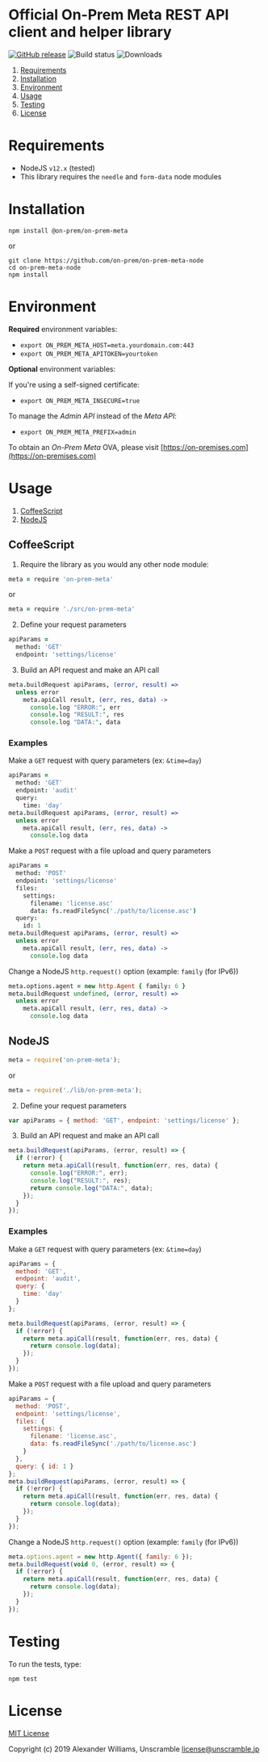 # Official On-Prem Meta REST API client and helper library

[![GitHub release](https://img.shields.io/github/release/on-prem/on-prem-meta-node.svg)](https://github.com/on-prem/on-prem-meta-node) ![Build status](https://github.com/on-prem/on-prem-meta-node/workflows/Node%20CI/badge.svg?branch=master) ![Downloads](http://img.shields.io/npm/dm/on-prem-meta.svg "On-Prem Meta")

  1. [Requirements](#requirements)
  2. [Installation](#installation)
  3. [Environment](#environment)
  4. [Usage](#usage)
  5. [Testing](#testing)
  6. [License](#license)

# Requirements

  * NodeJS `v12.x` (tested)
  * This library requires the `needle` and `form-data` node modules

# Installation

```
npm install @on-prem/on-prem-meta
```

or

```
git clone https://github.com/on-prem/on-prem-meta-node
cd on-prem-meta-node
npm install
```

# Environment

**Required** environment variables:

* `export ON_PREM_META_HOST=meta.yourdomain.com:443`
* `export ON_PREM_META_APITOKEN=yourtoken`

**Optional** environment variables:

If you're using a self-signed certificate:

* `export ON_PREM_META_INSECURE=true`

To manage the _Admin API_ instead of the _Meta API_:

* `export ON_PREM_META_PREFIX=admin`

To obtain an _On-Prem Meta_ OVA, please visit [https://on-premises.com](https://on-premises.com)

# Usage

1. [CoffeeScript](#coffeescript)
2. [NodeJS](#nodejs)

## CoffeeScript

1. Require the library as you would any other node module:

```coffee
meta = require 'on-prem-meta'
```

or

```coffee
meta = require './src/on-prem-meta'
```

2. Define your request parameters

```coffee
apiParams =
  method: 'GET'
  endpoint: 'settings/license'
```

3. Build an API request and make an API call

```coffee
meta.buildRequest apiParams, (error, result) =>
  unless error
    meta.apiCall result, (err, res, data) ->
      console.log "ERROR:", err
      console.log "RESULT:", res
      console.log "DATA:", data
```

### Examples

Make a `GET` request with query parameters (ex: `&time=day`)

```coffee
apiParams =
  method: 'GET'
  endpoint: 'audit'
  query:
    time: 'day'
meta.buildRequest apiParams, (error, result) =>
  unless error
    meta.apiCall result, (err, res, data) ->
      console.log data
```

Make a `POST` request with a file upload and query parameters

```coffee
apiParams =
  method: 'POST'
  endpoint: 'settings/license'
  files:
    settings:
      filename: 'license.asc'
      data: fs.readFileSync('./path/to/license.asc')
  query:
    id: 1
meta.buildRequest apiParams, (error, result) =>
  unless error
    meta.apiCall result, (err, res, data) ->
      console.log data
```

Change a NodeJS `http.request()` option (example: `family` (for IPv6))

```coffee
meta.options.agent = new http.Agent { family: 6 }
meta.buildRequest undefined, (error, result) =>
  unless error
    meta.apiCall result, (err, res, data) ->
      console.log data
```

## NodeJS

```js
meta = require('on-prem-meta');
```

or

```js
meta = require('./lib/on-prem-meta');
```

2. Define your request parameters

```js
var apiParams = { method: 'GET', endpoint: 'settings/license' };
```

3. Build an API request and make an API call

```js
meta.buildRequest(apiParams, (error, result) => {
  if (!error) {
    return meta.apiCall(result, function(err, res, data) {
      console.log("ERROR:", err);
      console.log("RESULT:", res);
      return console.log("DATA:", data);
    });
  }
});
```

### Examples

Make a `GET` request with query parameters (ex: `&time=day`)

```js
apiParams = {
  method: 'GET',
  endpoint: 'audit',
  query: {
    time: 'day'
  }
};

meta.buildRequest(apiParams, (error, result) => {
  if (!error) {
    return meta.apiCall(result, function(err, res, data) {
      return console.log(data);
    });
  }
});
```

Make a `POST` request with a file upload and query parameters

```js
apiParams = {
  method: 'POST',
  endpoint: 'settings/license',
  files: {
    settings: {
      filename: 'license.asc',
      data: fs.readFileSync('./path/to/license.asc')
    }
  },
  query: { id: 1 }
};
meta.buildRequest(apiParams, (error, result) => {
  if (!error) {
    return meta.apiCall(result, function(err, res, data) {
      return console.log(data);
    });
  }
});
```

Change a NodeJS `http.request()` option (example: `family` (for IPv6))

```js
meta.options.agent = new http.Agent({ family: 6 });
meta.buildRequest(void 0, (error, result) => {
  if (!error) {
    return meta.apiCall(result, function(err, res, data) {
      return console.log(data);
    });
  }
});
```

# Testing

To run the tests, type:

```
npm test
```

# License

[MIT License](LICENSE)

Copyright (c) 2019 Alexander Williams, Unscramble <license@unscramble.jp>
